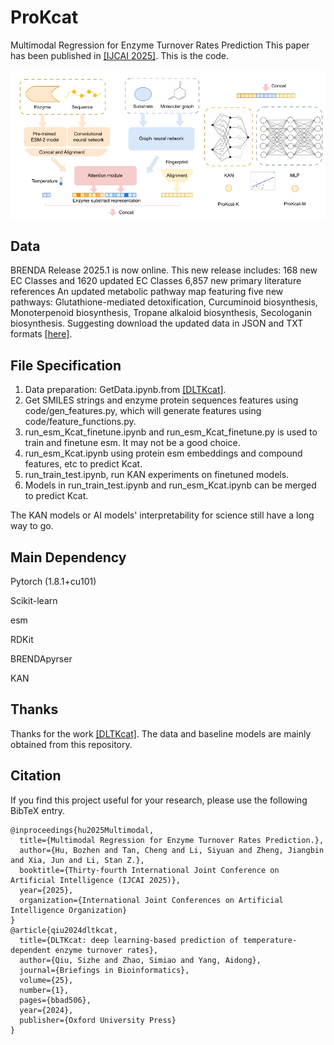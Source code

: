# ProKcat
Multimodal Regression for Enzyme Turnover Rates Prediction
This paper has been published in [[IJCAI 2025]](https://2025.ijcai.org/). This is the code.

![img](./model.png)

## Data
BRENDA Release 2025.1 is now online.
This new release includes:
168 new EC Classes and 1620 updated EC Classes
6,857 new primary literature references
An updated metabolic pathway map featuring five new pathways: Glutathione-mediated detoxification, Curcuminoid biosynthesis, Monoterpenoid biosynthesis, Tropane alkaloid biosynthesis, Secologanin biosynthesis.
Suggesting download the updated data in JSON and TXT formats [[here]](https://www.brenda-enzymes.org/download.php). 

## File Specification 
1. Data preparation: GetData.ipynb.from [[DLTKcat]](https://github.com/SizheQiu/DLTKcat).
2. Get SMILES strings and enzyme protein sequences features using code/gen_features.py, which will generate features using code/feature_functions.py.
3. run_esm_Kcat_finetune.ipynb and run_esm_Kcat_finetune.py is used to train and finetune esm. It may not be a good choice.
4. run_esm_Kcat.ipynb using protein esm embeddings and compound features, etc to predict Kcat.
5. run_train_test.ipynb, run KAN experiments on finetuned models.
6. Models in run_train_test.ipynb and run_esm_Kcat.ipynb can be merged to predict Kcat.

The KAN models or AI models' interpretability for science still have a long way to go.

## Main Dependency
Pytorch (1.8.1+cu101)

Scikit-learn

esm

RDKit

BRENDApyrser

KAN


## Thanks
Thanks for the work [[DLTKcat]](https://github.com/SizheQiu/DLTKcat). The data and baseline models are mainly obtained from this repository.

## Citation
If you find this project useful for your research, please use the following BibTeX entry.

```
@inproceedings{hu2025Multimodal,
  title={Multimodal Regression for Enzyme Turnover Rates Prediction.},
  author={Hu, Bozhen and Tan, Cheng and Li, Siyuan and Zheng, Jiangbin and Xia, Jun and Li, Stan Z.},
  booktitle={Thirty-fourth International Joint Conference on Artificial Intelligence (IJCAI 2025)},
  year={2025},
  organization={International Joint Conferences on Artificial Intelligence Organization}
}
@article{qiu2024dltkcat,
  title={DLTKcat: deep learning-based prediction of temperature-dependent enzyme turnover rates},
  author={Qiu, Sizhe and Zhao, Simiao and Yang, Aidong},
  journal={Briefings in Bioinformatics},
  volume={25},
  number={1},
  pages={bbad506},
  year={2024},
  publisher={Oxford University Press}
}
```

